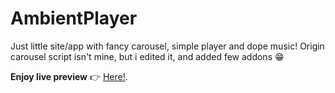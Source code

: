 # AmbientPlayer

Just little site/app with fancy carousel, simple player and dope music!
Origin carousel script isn't mine, but i edited it, and added few addons 😁



**Enjoy live preview** 👉 [Here!](https://ambient-player-drab.vercel.app/).
